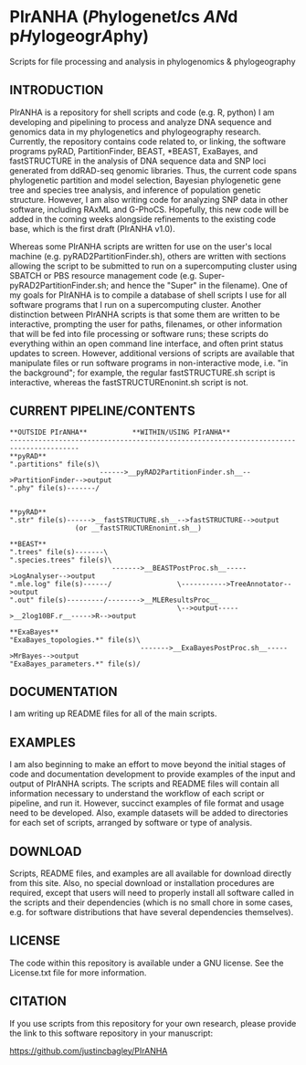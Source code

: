 #  PIrANHA (*P*hylogenet*I*cs *AN*d p*H*ylogeogr*A*phy)
Scripts for file processing and analysis in phylogenomics &amp; phylogeography

INTRODUCTION
-------

PIrANHA is a repository for shell scripts and code (e.g. R, python) I am developing and pipelining to process and analyze DNA sequence and genomics data in my phylogenetics and phylogeography research. Currently, the repository contains code related to, or linking, the software programs pyRAD, PartitionFinder, BEAST, *BEAST, ExaBayes, and fastSTRUCTURE in the analysis of DNA sequence data and SNP loci generated from ddRAD-seq genomic libraries. Thus, the current code spans phylogenetic partition and model selection, Bayesian phylogenetic gene tree and species tree analysis, and inference of population genetic structure. However, I am also writing code for analyzing SNP data in other software, including RAxML and G-PhoCS. Hopefully, this new code will be added in the coming weeks alongside refinements to the existing code base, which is the first draft (PIrANHA v1.0).

Whereas some PIrANHA scripts are written for use on the user's local machine (e.g. pyRAD2PartitionFinder.sh), others are written with sections allowing the script to be submitted to run on a supercomputing cluster using SBATCH or PBS resource management code (e.g. Super-pyRAD2PartitionFinder.sh; and hence the "Super" in the filename). One of my goals for PIrANHA is to compile a database of shell scripts I use for all software programs that I run on a supercomputing cluster. Another distinction between PIrANHA scripts is that some them are written to be interactive, prompting the user for paths, filenames, or other information that will be fed into file processing or software runs; these scripts do everything within an open command line interface, and often print status updates to screen. However, additional versions of scripts are available that manipulate files or run software programs in non-interactive mode, i.e. "in the background"; for example, the regular fastSTRUCTURE.sh script is interactive, whereas the fastSTRUCTUREnonint.sh script is not.

CURRENT PIPELINE/CONTENTS
-------

````
**OUTSIDE PIrANHA**           **WITHIN/USING PIrANHA**
---------------------------------------------------------------------------------------
**pyRAD**                   
".partitions" file(s)\
                      ------>__pyRAD2PartitionFinder.sh__-->PartitionFinder-->output 
".phy" file(s)-------/


**pyRAD**                   
".str" file(s)------>__fastSTRUCTURE.sh__-->fastSTRUCTURE-->output 
                (or __fastSTRUCTUREnonint.sh__)

**BEAST**             
".trees" file(s)-------\
".species.trees" file(s)\
                         ------->__BEASTPostProc.sh__----->LogAnalyser-->output
".mle.log" file(s)------/                \----------->TreeAnnotator-->output
".out" file(s)---------/-------->__MLEResultsProc__
                                         \-->output----->__2log10BF.r__----->R-->output

**ExaBayes**
"ExaBayes_topologies.*" file(s)\
                                ------->__ExaBayesPostProc.sh__----->MrBayes-->output
"ExaBayes_parameters.*" file(s)/
````

DOCUMENTATION
-------

I am writing up README files for all of the main scripts.

EXAMPLES
-------

I am also beginning to make an effort to move beyond the initial stages of code and documentation development to provide examples of the input and output of PIrANHA scripts. The scripts and README files will contain all information necessary to understand the workflow of each script or pipeline, and run it. However, succinct examples of file format and usage need to be developed. Also, example datasets will be added to directories for each set of scripts, arranged by software or type of analysis.

DOWNLOAD
-------

Scripts, README files, and examples are all available for download directly from this site. Also, no special download or installation procedures are required, except that users will need to properly install all software called in the scripts and their dependencies (which is no small chore in some cases, e.g. for software distributions that have several dependencies themselves). 

LICENSE
-------

The code within this repository is available under a GNU license. See the License.txt file for more information.

CITATION
-------

If you use scripts from this repository for your own research, please provide the link to this software repository in your manuscript:

  https://github.com/justincbagley/PIrANHA
